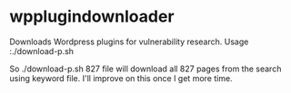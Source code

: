 wpplugindownloader
==================

Downloads Wordpress plugins for vulnerability research.
Usage :./download-p.sh <numberofpages> <searchstring>

So ./download-p.sh 827 file
will download all 827 pages from the search using keyword file.  I'll improve on this once I get more time.
